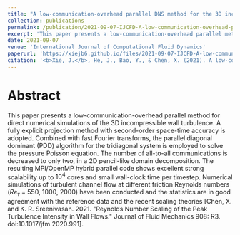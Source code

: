```yaml
---
title: "A low-communication-overhead parallel DNS method for the 3D incompressible wall turbulence"
collection: publications
permalink: /publication/2021-09-07-IJCFD-A-low-communication-overhead-parallel-DNS-method
excerpt: 'This paper presents a low-communication-overhead parallel method for direct numerical simulations of the 3D incompressible wall turbulence. A fully explicit projection method with second-order space-time accuracy is adopted. Combined with fast Fourier transforms, the parallel diagonal dominant (PDD) algorithm for the tridiagonal system is employed to solve the pressure Poisson equation.'
date: 2021-09-07
venue: 'International Journal of Computational Fluid Dynamics'
paperurl: 'https://xiejb6.github.io/files/2021-09-07-IJCFD-A-low-communication-overhead-parallel-DNS-method.pdf'
citation: '<b>Xie, J.</b>, He, J., Bao, Y., & Chen, X. (2021). A low-communication-overhead parallel DNS method for the 3D incompressible wall turbulence. <i>International Journal of Computational Fluid Dynamics</i>, 1-20. https://doi.org/10.1080/10618562.2021.1971202.'
---
```


# Abstract

This paper presents a low-communication-overhead parallel method for direct numerical simulations of the 3D incompressible wall turbulence. A fully explicit projection method with second-order space-time accuracy is adopted. Combined with fast Fourier transforms, the parallel diagonal dominant (PDD) algorithm for the tridiagonal system is employed to solve the pressure Poisson equation. The number of all-to-all communications is decreased to only two, in a 2D pencil-like domain decomposition. The resulting MPI/OpenMP hybrid parallel code shows excellent strong scalability up to $10^4$ cores and small wall-clock time per timestep. Numerical simulations of turbulent channel flow at different friction Reynolds numbers ($Re_{\tau}$ = 550, 1000, 2000) have been conducted and the statistics are in good agreement with the reference data and the recent scaling theories [Chen, X. and K. R. Sreenivasan. 2021. "Reynolds Number Scaling of the Peak Turbulence Intensity in Wall Flows." Journal of Fluid Mechanics 908: R3. doi:10.1017/jfm.2020.991].